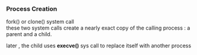 ### Process Creation 
<p>fork() or clone() system call <br>
  these two system calls create a nearly exact copy of the calling process : a parent and a child. </p>
 
 later , the  child uses **execve()** sys call to replace itself with another process
  
